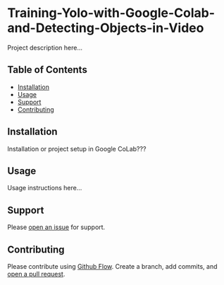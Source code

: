 # Training-Yolo-with-Google-Colab-and-Detecting-Objects-in-Video

Project description here...

## Table of Contents

- [Installation](#installation)
- [Usage](#usage)
- [Support](#support)
- [Contributing](#contributing)

## Installation

Installation or project setup in Google CoLab???

## Usage

Usage instructions here...

## Support

Please [open an issue](https://github.com/fkarasek/Training-Yolo-with-Google-Colab-and-Detecting-Objects-in-Video/issues/new) for support.

## Contributing

Please contribute using [Github Flow](https://guides.github.com/introduction/flow/). Create a branch, add commits, and [open a pull request](https://github.com/fkarasek/Training-Yolo-with-Google-Colab-and-Detecting-Objects-in-Video/compare/).
